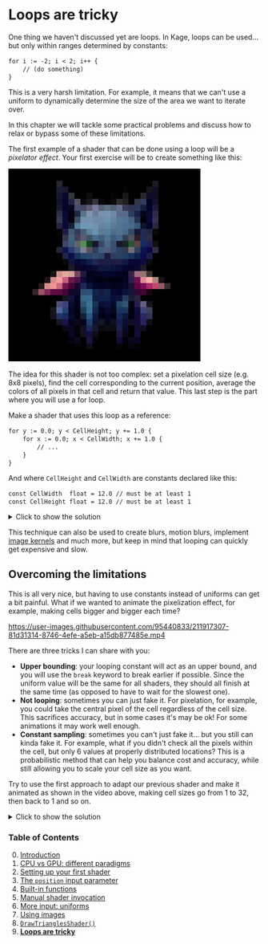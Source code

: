 # Loops are tricky

One thing we haven't discussed yet are loops. In Kage, loops can be used... but only within ranges determined by constants:
```Golang
for i := -2; i < 2; i++ {
	// (do something)
}
```

This is a very harsh limitation. For example, it means that we can't use a uniform to dynamically determine the size of the area we want to iterate over.

In this chapter we will tackle some practical problems and discuss how to relax or bypass some of these limitations.

The first example of a shader that can be done using a loop will be a *pixelator effect*. Your first exercise will be to create something like this:

![](https://github.com/tinne26/kage-desk/blob/main/img/pixelated_creature.png?raw=true)

The idea for this shader is not too complex: set a pixelation cell size (e.g. 8x8 pixels), find the cell corresponding to the current position, average the colors of all pixels in that cell and return that value. This last step is the part where you will use a for loop.

Make a shader that uses this loop as a reference:
```Golang
for y := 0.0; y < CellHeight; y += 1.0 {
	for x := 0.0; x < CellWidth; x += 1.0 {
		// ...
	}
}
```

And where `CellHeight` and `CellWidth` are constants declared like this:
```Golang
const CellWidth  float = 12.0 // must be at least 1
const CellHeight float = 12.0 // must be at least 1
```

<details>
<summary>Click to show the solution</summary>

```Golang
func Fragment(position vec4, _ vec2, _ vec4) vec4 {
	// find the position of the cell we are working on
	baseX := floor(position.x/CellWidth)*CellWidth
	baseY := floor(position.y/CellHeight)*CellHeight

	// iterate the pixelization cell
	colorAcc := vec4(0.0) // color accumulator
	for y := 0.0; y < CellHeight; y += 1.0 {
		for x := 0.0; x < CellWidth; x += 1.0 {
			pixCoords := vec2(baseX + x, baseY + y)
			colorAcc += imageColorAtPixel(pixCoords)
		}
	}

	// divide the color to average it
	return colorAcc/(CellWidth*CellHeight)
}
```
*(Full program available at [examples/intro/pixelize](https://github.com/tinne26/kage-desk/blob/main/examples/intro/pixelize))*
</details>

This technique can also be used to create blurs, motion blurs, implement [image kernels](https://setosa.io/ev/image-kernels/) and much more, but keep in mind that looping can quickly get expensive and slow.

## Overcoming the limitations

This is all very nice, but having to use constants instead of uniforms can get a bit painful. What if we wanted to animate the pixelization effect, for example, making cells bigger and bigger each time?

https://user-images.githubusercontent.com/95440833/211917307-81d31314-8746-4efe-a5eb-a15db877485e.mp4

There are three tricks I can share with you:
- **Upper bounding**: your looping constant will act as an upper bound, and you will use the `break` keyword to break earlier if possible. Since the uniform value will be the same for all shaders, they should all finish at the same time (as opposed to have to wait for the slowest one).
- **Not looping**: sometimes you can just fake it. For pixelation, for example, you could take the central pixel of the cell regardless of the cell size. This sacrifices accuracy, but in some cases it's may be ok! For some animations it may work well enough.
- **Constant sampling**: sometimes you can't just fake it... but you still can kinda fake it. For example, what if you didn't check all the pixels within the cell, but only 6 values at properly distributed locations? This is a probabilistic method that can help you balance cost and accuracy, while still allowing you to scale your cell size as you want.

Try to use the first approach to adapt our previous shader and make it animated as shown in the video above, making cell sizes go from 1 to 32, then back to 1 and so on.

<details>
<summary>Click to show the solution</summary>

```Golang
var CellSize float // uniform: max value is MaxCellSize
const MaxCellSize float = 32.0

func Fragment(position vec4, _ vec2, _ vec4) vec4 {
	// find the position of the cell we are working on
	baseX := floor(position.x/CellSize)*CellSize
	baseY := floor(position.y/CellSize)*CellSize

	// iterate the pixelization cell
	colorAcc := vec4(0.0) // color accumulator
	for y := 0.0; y < MaxCellSize; y += 1.0 {
		if y >= CellSize { break }
		for x := 0.0; x < MaxCellSize; x += 1.0 {
			if x >= CellSize { break }
			pixCoords := vec2(baseX + x, baseY + y)
			colorAcc += imageColorAtPixel(pixCoords)
		}
	}

	// divide the color to average it
	return colorAcc/(CellSize*CellSize)
}
```
*(Full program available at [examples/intro/pixelize-anim](https://github.com/tinne26/kage-desk/blob/main/examples/intro/pixelize-anim))*

With this shader, if you open up your GPU software monitor you will already be able to observe that when the cell sizes increase, the GPU load also increases, creating a sine wave of GPU load over time. This shader can still be optimized by manually inlining the helper function, moving the reused values outside the loop and computing the texture coordinates as fixed deltas before entering the loop. With this we can avoid the divisions in the inner part of the loop and get a performance improvement somewhere between 15-20%. The optimized code can be found at [examples/intro/pixelize-anim-opt](https://github.com/tinne26/kage-desk/blob/main/examples/intro/pixelize-anim-opt), but it requires you to have read the [appendix explaining texels](https://github.com/tinne26/kage-desk/blob/main/tutorials/intro/appx_texels.md) to really understand everything that's going on. This is offered as an optimization exercise, but it's not part of the main tutorial (optimization is not one of the goals of the introduction).
</details>


### Table of Contents
<!-- Next up: [#9](https://github.com/tinne26/kage-desk/blob/main/tutorials/intro/09_loops.md). -->

0. [Introduction](https://github.com/tinne26/kage-desk/blob/main/tutorials/intro/00_introduction.md)
1. [CPU vs GPU: different paradigms](https://github.com/tinne26/kage-desk/blob/main/tutorials/intro/01_cpu_vs_gpu.md)
2. [Setting up your first shader](https://github.com/tinne26/kage-desk/blob/main/tutorials/intro/02_shader_setup.md)
3. [The `position` input parameter](https://github.com/tinne26/kage-desk/blob/main/tutorials/intro/03_position_input.md)
4. [Built-in functions](https://github.com/tinne26/kage-desk/blob/main/tutorials/intro/04_built_in_functions.md)
5. [Manual shader invocation](https://github.com/tinne26/kage-desk/blob/main/tutorials/intro/05_invoke_shader.md)
6. [More input: uniforms](https://github.com/tinne26/kage-desk/blob/main/tutorials/intro/06_uniforms.md)
7. [Using images](https://github.com/tinne26/kage-desk/blob/main/tutorials/intro/07_images.md)
8. [`DrawTrianglesShader()`](https://github.com/tinne26/kage-desk/blob/main/tutorials/intro/08_triangles.md)
9. [**Loops are tricky**](https://github.com/tinne26/kage-desk/blob/main/tutorials/intro/09_loops.md)

